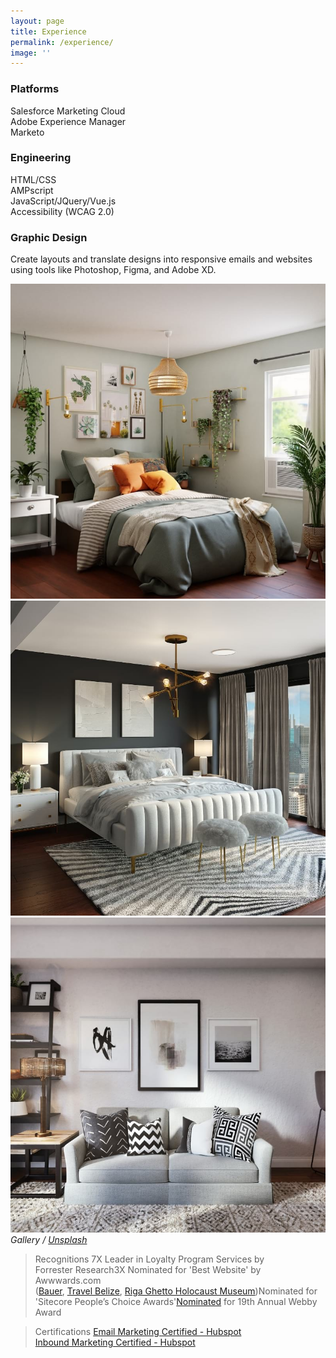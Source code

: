 ```yaml
---
layout: page
title: Experience
permalink: /experience/
image: ''
---
```


<div class="row">
  <div class="col col-4 col-d-6 col-t-12 text-center">
    <div>
      <h3>Platforms</h3>
      <p>
        Salesforce Marketing Cloud<br>
        Adobe Experience Manager<br>
        Marketo
      </p>
    </div>
  </div>
  <div class="col col-4 col-d-6 col-t-12 text-center">
    <div>
      <h3>Engineering</h3>
      <p>
        HTML/CSS<br>
        AMPscript<br>
        JavaScript/JQuery/Vue.js<br>
        Accessibility (WCAG 2.0)
      </p>
    </div>
  </div>
  <div class="col col-4 col-d-6 col-t-12 text-center">
    <div>
      <h3>Graphic Design</h3>
      <p>Create layouts and translate designs into responsive emails and
        websites using tools like Photoshop, Figma, and Adobe XD.
      </p>
    </div>
  </div>
</div>

<div class="gallery-box">
  <div class="gallery">
    <img src="/images/100.jpg" loading="lazy">
    <img src="/images/105.jpg" loading="lazy">
    <img src="/images/103.jpg" loading="lazy">
  </div>
  <em>Gallery / <a href="https://unsplash.com/" target="_blank">Unsplash</a></em>
</div>

> Recognitions
7X Leader in Loyalty Program Services by Forrester&nbsp;Research3X Nominated for 'Best Website'​ by Awwwards.com<br>
(<a href="https://www.awwwards.com/sites/bauer-hockey-1" target="_blank">Bauer</a>, <a href="https://www.awwwards.com/sites/travel-belize" target="_blank">Travel Belize</a>, <a href="https://www.awwwards.com/sites/riga-ghetto-holocaust-museum" target="_blank">Riga Ghetto Holocaust Museum</a>)Nominated for 'Sitecore People&rsquo;s Choice Awards'<a href="https://winners.webbyawards.com/2015/websites-and-mobile-sites/general-websites-and-mobile-sites/cultural-institutions/159773/riga-ghetto-museum-site-redesign" target="_blank">Nominated</a> for 19th Annual Webby Award

> Certifications
<a href="https://hubspot-academy.s3.amazonaws.com/prod/tracks/user-certificates/4f5d47dbdc9c4b299281a53a1ef4d24d-1609555127824.png" target="_blank">Email Marketing Certified - Hubspot</a><br><a href="https://hubspot-academy.s3.amazonaws.com/prod/tracks/user-certificates/6efac58fa4454c0fba4573bea2c62595-1609883784923.png" target="_blank">Inbound Marketing Certified - Hubspot</a>
